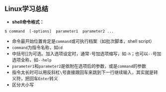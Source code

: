 ## Linux学习总结

- **shell命令格式：**
```
$ command  [-options]  parameter1  parameter2 ...
```
  - 命令最开始位置肯定是`command`或可执行档案（如批次脚本，shell script）
  - `command`为指令名称，如`cd`
  - 中括号[]为可选。加入选项设定时，通常`-`号加选项缩写，如`-h`；也可以`--`号加选项全称，如`--help`
  - `parameter1`和`parameter2`是依附在选项后的参数，或是`command`的参数
  - 指令太长时可以用反斜杠`\`号直接跟回车来跳到下一行继续输入，其实就是转义符，把回车`Enter`转义
  - 区分大小写
